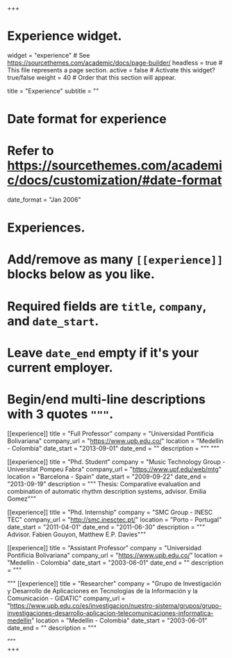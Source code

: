+++
# Experience widget.
widget = "experience"  # See https://sourcethemes.com/academic/docs/page-builder/
headless = true  # This file represents a page section.
active = false  # Activate this widget? true/false
weight = 40  # Order that this section will appear.

title = "Experience"
subtitle = ""

# Date format for experience
#   Refer to https://sourcethemes.com/academic/docs/customization/#date-format
date_format = "Jan 2006"

# Experiences.
#   Add/remove as many `[[experience]]` blocks below as you like.
#   Required fields are `title`, `company`, and `date_start`.
#   Leave `date_end` empty if it's your current employer.
#   Begin/end multi-line descriptions with 3 quotes `"""`.

[[experience]]
  title = "Full Professor"
  company = "Universidad Pontificia Bolivariana"
  company_url = "https://www.upb.edu.co/"
  location = "Medellin - Colombia"
  date_start = "2013-09-01"
  date_end = ""
  description = """ """


[[experience]]
  title = "Phd. Student"
  company = "Music Technology Group - Universitat Pompeu Fabra"
  company_url = "https://www.upf.edu/web/mtg"
  location = "Barcelona - Spain"
  date_start = "2009-09-22"
  date_end = "2013-09-19"
  description = """
  Thesis: Comparative evaluation and combination of automatic rhythm description systems, 
   advisor. Emilia Gomez"""

[[experience]]
  title = "Phd. Internship"
  company = "SMC Group - INESC TEC"
  company_url = "http://smc.inesctec.pt/"
  location = "Porto - Portugal"
  date_start = "2011-04-01"
  date_end = "2011-06-30"
  description = """
 Advisor. Fabien Gouyon, Matthew E.P. Davies"""   

[[experience]]
  title = "Assistant Professor"
  company = "Universidad Pontificia Bolivariana"
  company_url = "https://www.upb.edu.co/"
  location = "Medellin - Colombia"
  date_start = "2003-06-01"
  date_end = ""
  description = """
 
  """
[[experience]]
  title = "Researcher"
  company = "Grupo de Investigación y Desarrollo de Aplicaciones en Tecnologías de la Información y la Comunicación - GIDATIC"
  company_url = "https://www.upb.edu.co/es/investigacion/nuestro-sistema/grupos/grupo-investigaciones-desarrollo-aplicacion-telecomunicaciones-informatica-medellin"
  location = "Medellin - Colombia"
  date_start = "2003-06-01"
  date_end = ""
  description = """
 
  """  
+++
